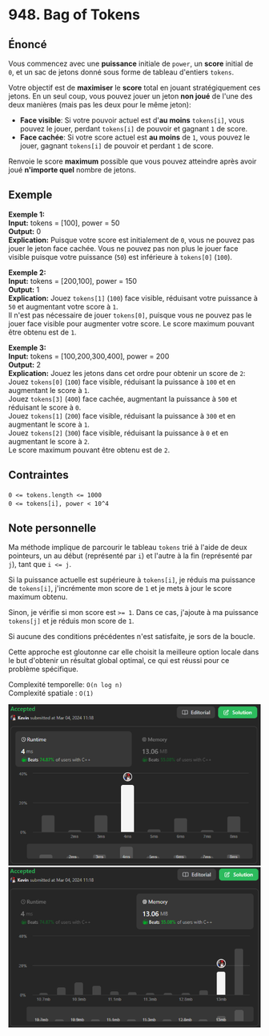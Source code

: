 # 948. Bag of Tokens

## Énoncé

Vous commencez avec une **puissance** initiale de `power`, un **score** initial de `0`, et un sac de jetons donné sous forme de tableau d'entiers `tokens`.

Votre objectif est de **maximiser** le **score** total en jouant stratégiquement ces jetons. En un seul coup, vous pouvez jouer un jeton **non joué** de l'une des deux manières (mais pas les deux pour le même jeton):

- **Face visible**: Si votre pouvoir actuel est d'**au moins** `tokens[i]`, vous pouvez le jouer, perdant `tokens[i]` de pouvoir et gagnant `1` de score.
- **Face cachée**: Si votre score actuel est **au moins** de `1`, vous pouvez le jouer, gagnant `tokens[i]` de pouvoir et perdant `1` de score.

Renvoie le score **maximum** possible que vous pouvez atteindre après avoir joué **n'importe quel** nombre de jetons.

## Exemple

**Exemple 1:**  
**Input:** tokens = [100], power = 50  
**Output:** 0  
**Explication:** Puisque votre score est initialement de `0`, vous ne pouvez pas jouer le jeton face cachée. Vous ne pouvez pas non plus le jouer face visible puisque votre puissance (`50`) est inférieure à `tokens[0]` (`100`).

**Exemple 2:**  
**Input:** tokens = [200,100], power = 150  
**Output:** 1  
**Explication:** Jouez `tokens[1]` (`100`) face visible, réduisant votre puissance à `50` et augmentant votre score à `1`.  
Il n'est pas nécessaire de jouer `tokens[0]`, puisque vous ne pouvez pas le jouer face visible pour augmenter votre score. Le score maximum pouvant être obtenu est de `1`.

**Exemple 3:**  
**Input:** tokens = [100,200,300,400], power = 200  
**Output:** 2  
**Explication:** Jouez les jetons dans cet ordre pour obtenir un score de `2`:  
Jouez `tokens[0]` (`100`) face visible, réduisant la puissance à `100` et en augmentant le score à `1`.  
Jouez `tokens[3]` (`400`) face cachée, augmentant la puissance à `500` et réduisant le score à `0`.  
Jouez `tokens[1]` (`200`) face visible, réduisant la puissance à `300` et en augmentant le score à `1`.  
Jouez `tokens[2]` (`300`) face visible, réduisant la puissance à `0` et en augmentant le score à `2`.  
Le score maximum pouvant être obtenu est de `2`.

## Contraintes

`0 <= tokens.length <= 1000`  
`0 <= tokens[i], power < 10^4`

## Note personnelle

Ma méthode implique de parcourir le tableau `tokens` trié à l'aide de deux pointeurs, un au début (représenté par `i`) et l'autre à la fin (représenté par `j`), tant que `i <= j`.

Si la puissance actuelle est supérieure à `tokens[i]`, je réduis ma puissance de `tokens[i]`, j'incrémente mon score de `1` et je mets à jour le score maximum obtenu.

Sinon, je vérifie si mon score est `>= 1`. Dans ce cas, j'ajoute à ma puissance `tokens[j]` et je réduis mon score de `1`.

Si aucune des conditions précédentes n'est satisfaite, je sors de la boucle.

Cette approche est gloutonne car elle choisit la meilleure option locale dans le but d'obtenir un résultat global optimal, ce qui est réussi pour ce problème spécifique.

Complexité temporelle: `O(n log n)`  
Complexité spatiale : `O(1)`

<img src="./imgs/runtime.png"/>
<img src="./imgs/memory.png"/>
